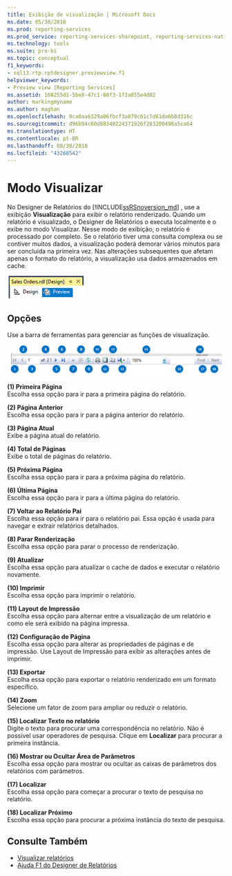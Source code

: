```yaml
---
title: Exibição de visualização | Microsoft Docs
ms.date: 05/30/2016
ms.prod: reporting-services
ms.prod_service: reporting-services-sharepoint, reporting-services-native
ms.technology: tools
ms.suite: pro-bi
ms.topic: conceptual
f1_keywords:
- sql13.rtp.rptdesigner.previewview.f1
helpviewer_keywords:
- Preview view [Reporting Services]
ms.assetid: 108255d1-5be8-47c1-80f3-1f2a055e4d02
author: markingmyname
ms.author: maghan
ms.openlocfilehash: 0ca0aa6329a06fbcf3a079c61c7d61da6b8d316c
ms.sourcegitcommit: d96b94c60d88340224371926f283200496a5ca64
ms.translationtype: HT
ms.contentlocale: pt-BR
ms.lasthandoff: 08/30/2018
ms.locfileid: "43268542"
---
```

# <a name="preview-view"></a>Modo Visualizar
No Designer de Relatórios do [!INCLUDE[ssRSnoversion_md](../../includes/ssrsnoversion-md.md)] , use a exibição **Visualização** para exibir o relatório renderizado. Quando um relatório é visualizado, o Designer de Relatórios o executa localmente e o exibe no modo Visualizar. Nesse modo de exibição, o relatório é processado por completo. Se o relatório tiver uma consulta complexa ou se contiver muitos dados, a visualização poderá demorar vários minutos para ser concluída na primeira vez. Nas alterações subsequentes que afetam apenas o formato do relatório, a visualização usa dados armazenados em cache.

  ![ssrs_ssdt_preview](../../reporting-services/media/ssrs-ssdt-preview.png)  
## <a name="options"></a>Opções  
 Use a barra de ferramentas para gerenciar as funções de visualização.  

![ssrs_ssdt_viewer_toolbar](../../reporting-services/tools/media/ssrs-ssdt-viewer-toolbar.png)

 **(1) Primeira Página**  
 Escolha essa opção para ir para a primeira página do relatório.  
  
 **(2) Página Anterior**  
 Escolha essa opção para ir para a página anterior do relatório.  
  
 **(3) Página Atual**  
 Exibe a página atual do relatório.  
  
 **(4) Total de Páginas**  
 Exibe o total de páginas do relatório.  
  
 **(5) Próxima Página**  
 Escolha essa opção para ir para a próxima página do relatório.  
  
 **(6) Última Página**  
 Escolha essa opção para ir para a última página do relatório.  
  
 **(7) Voltar ao Relatório Pai**  
 Escolha essa opção para ir para o relatório pai. Essa opção é usada para navegar e extrair relatórios detalhados.  
  
 **(8) Parar Renderização**  
 Escolha essa opção para parar o processo de renderização.  
  
 **(9) Atualizar**  
 Escolha essa opção para atualizar o cache de dados e executar o relatório novamente.  
  
 **(10) Imprimir**  
 Escolha essa opção para imprimir o relatório.  
  
 **(11) Layout de Impressão**  
 Escolha essa opção para alternar entre a visualização de um relatório e como ele será exibido na página impressa.  
  
 **(12) Configuração de Página**  
 Escolha essa opção para alterar as propriedades de páginas e de impressão. Use Layout de Impressão para exibir as alterações antes de imprimir.  
  
 **(13) Exportar**  
 Escolha essa opção para exportar o relatório renderizado em um formato específico.  
  
 **(14) Zoom**  
 Selecione um fator de zoom para ampliar ou reduzir o relatório.  
  
 **(15) Localizar Texto no relatório**  
 Digite o texto para procurar uma correspondência no relatório. Não é possível usar operadores de pesquisa. Clique em **Localizar** para procurar a primeira instância.  

 **(16) Mostrar ou Ocultar Área de Parâmetros**  
 Escolha essa opção para mostrar ou ocultar as caixas de parâmetros dos relatórios com parâmetros.
 
 **(17) Localizar**  
 Escolha essa opção para começar a procurar o texto de pesquisa no relatório.  
  
 **(18) Localizar Próximo**  
 Escolha essa opção para procurar a próxima instância do texto de pesquisa.  
  
## <a name="see-also"></a>Consulte Também  
+ [Visualizar relatórios](../../reporting-services/reports/previewing-reports.md)
+ [Ajuda F1 do Designer de Relatórios](../../reporting-services/tools/report-designer-f1-help.md)  
  
  
